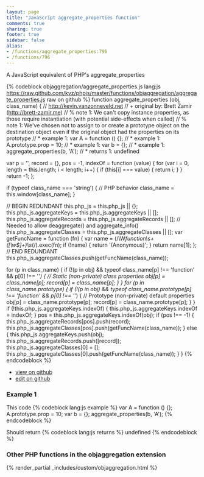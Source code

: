 ```yaml
---
layout: page
title: "JavaScript aggregate_properties function"
comments: true
sharing: true
footer: true
sidebar: false
alias:
- /functions/aggregate_properties:796
- /functions/796
---
```

<!-- Generated by Rakefile:build -->
A JavaScript equivalent of PHP's aggregate_properties

{% codeblock objaggregation/aggregate_properties.js lang:js https://raw.github.com/kvz/phpjs/master/functions/objaggregation/aggregate_properties.js raw on github %}
function aggregate_properties (obj, class_name) {
  // http://kevin.vanzonneveld.net
  // +   original by: Brett Zamir (http://brett-zamir.me)
  // %          note 1: We can't copy instance properties, as those require instantiation (with potential side-effects when called)
  // %          note 1: We've chosen not to assign to or create a prototype object on the destination object even if the original object had the properties on its prototype
  // *     example 1: var A = function () {};
  // *     example 1: A.prototype.prop = 10;
  // *     example 1: var b = {};
  // *     example 1: aggregate_properties(b, 'A');
  // *     returns 1: undefined

  var p = '',
    record = {},
    pos = -1,
    indexOf = function (value) {
      for (var i = 0, length = this.length; i < length; i++) {
        if (this[i] === value) {
          return i;
        }
      }
      return -1;
    };

  if (typeof class_name === 'string') { // PHP behavior
    class_name = this.window[class_name];
  }

  // BEGIN REDUNDANT
  this.php_js = this.php_js || {};
  this.php_js.aggregateKeys = this.php_js.aggregateKeys || [];
  this.php_js.aggregateRecords = this.php_js.aggregateRecords || []; // Needed to allow deaggregate() and aggregate_info()
  this.php_js.aggregateClasses = this.php_js.aggregateClasses || [];
  var getFuncName = function (fn) {
    var name = (/\W*function\s+([\w\$]+)\s*\(/).exec(fn);
    if (!name) {
      return '(Anonymous)';
    }
    return name[1];
  };
  // END REDUNDANT
  this.php_js.aggregateClasses.push(getFuncName(class_name));

  for (p in class_name) {
    if (!(p in obj) && typeof class_name[p] !== 'function' && p[0] !== '_') { // Static (non-private) class properties
      obj[p] = class_name[p];
      record[p] = class_name[p];
    }
  }
  for (p in class_name.prototype) {
    if (!(p in obj) && typeof class_name.prototype[p] !== 'function' && p[0] !== '_') { // Prototype (non-private) default properties
      obj[p] = class_name.prototype[p];
      record[p] = class_name.prototype[p];
    }
  }
  if (!this.php_js.aggregateKeys.indexOf) {
    this.php_js.aggregateKeys.indexOf = indexOf;
  }
  pos = this.php_js.aggregateKeys.indexOf(obj);
  if (pos !== -1) {
    this.php_js.aggregateRecords[pos].push(record);
    this.php_js.aggregateClasses[pos].push(getFuncName(class_name));
  } else {
    this.php_js.aggregateKeys.push(obj);
    this.php_js.aggregateRecords.push([record]);
    this.php_js.aggregateClasses[0] = [];
    this.php_js.aggregateClasses[0].push(getFuncName(class_name));
  }
}
{% endcodeblock %}

 - [view on github](https://github.com/kvz/phpjs/blob/master/functions/objaggregation/aggregate_properties.js)
 - [edit on github](https://github.com/kvz/phpjs/edit/master/functions/objaggregation/aggregate_properties.js)

### Example 1
This code
{% codeblock lang:js example %}
var A = function () {};
A.prototype.prop = 10;
var b = {};
aggregate_properties(b, 'A');
{% endcodeblock %}

Should return
{% codeblock lang:js returns %}
undefined
{% endcodeblock %}


### Other PHP functions in the objaggregation extension
{% render_partial _includes/custom/objaggregation.html %}
